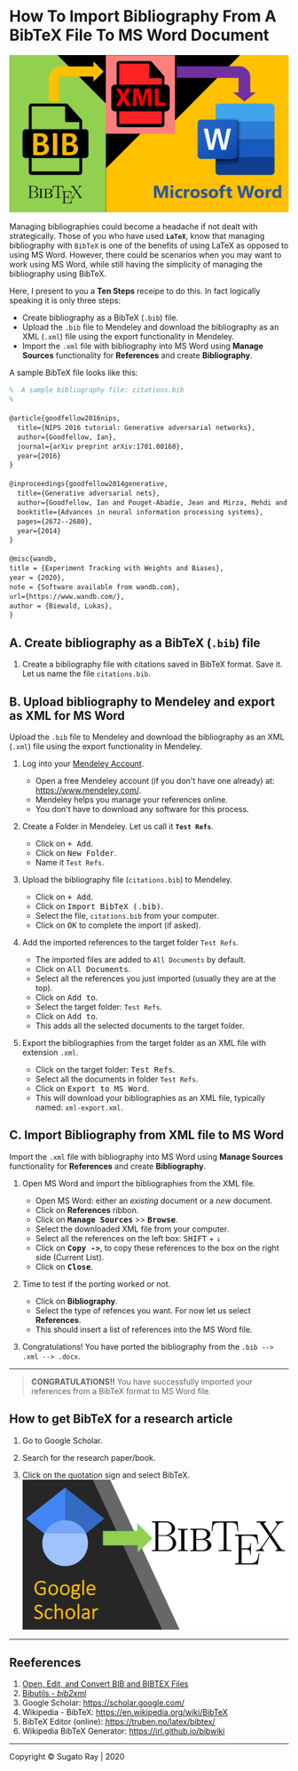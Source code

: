 # How To Import Bibliography From A BibTeX File To MS Word Document

[![landing-image][#image-bibtex-xml-msword]][#image-bibtex-xml-msword]

[#image-bibtex-xml-msword]: resources/bibtex_to_xml_to_msword_front-page.png

Managing bibliographies could become a headache if not dealt with strategically. Those of you who have used **`LaTeX`**, know that managing bibliography with `BibTeX` is one of the benefits of using LaTeX as opposed to using MS Word. However, there could be scenarios when you may want to work using MS Word, while still having the simplicity of managing the bibliography using BibTeX.

Here, I present to you a **Ten Steps** receipe to do this. In fact logically speaking it is only three steps: 

- Create bibliography as a BibTeX (`.bib`) file.
- Upload the `.bib` file to Mendeley and download the bibliography as an XML (`.xml`) file using the export functionality in Mendeley.
- Import the `.xml` file with bibliography into MS Word using **Manage Sources** functionality for **References** and create **Bibliography**.

A sample BibTeX file looks like this:

```latex
%  A sample bibliography file: citations.bib
%  

@article{goodfellow2016nips,
  title={NIPS 2016 tutorial: Generative adversarial networks},
  author={Goodfellow, Ian},
  journal={arXiv preprint arXiv:1701.00160},
  year={2016}
}

@inproceedings{goodfellow2014generative,
  title={Generative adversarial nets},
  author={Goodfellow, Ian and Pouget-Abadie, Jean and Mirza, Mehdi and Xu, Bing and Warde-Farley, David and Ozair, Sherjil and Courville, Aaron and Bengio, Yoshua},
  booktitle={Advances in neural information processing systems},
  pages={2672--2680},
  year={2014}
}

@misc{wandb,
title = {Experiment Tracking with Weights and Biases},
year = {2020},
note = {Software available from wandb.com},
url={https://www.wandb.com/},
author = {Biewald, Lukas},
}
```

## A. Create bibliography as a BibTeX (`.bib`) file

1. Create a bibliography file with citations saved in BibTeX format. 
   Save it. Let us name the file `citations.bib`.

## B. Upload bibliography to Mendeley and export as XML for MS Word

Upload the `.bib` file to Mendeley and download the bibliography as an XML (`.xml`) file using the export functionality in Mendeley.

1. Log into your [Mendeley Account][#mendeley].
   - Open a free Mendeley account (if you don't have one already) at: https://www.mendeley.com/. 
   - Mendeley helps you manage your references online. 
   - You don't have to download any software for this process.

   [#mendeley]: https://www.mendeley.com/

1. Create a Folder in Mendeley. Let us call it **`Test Refs`**.
   - Click on <kbd>+ Add</kbd>.
   - Click on <kbd>New Folder</kbd>.
   - Name it `Test Refs`.

1. Upload the bibliography file (`citations.bib`) to Mendeley.
   - Click on <kbd>+ Add</kbd>.
   - Click on <kbd>Import BibTeX (.bib)</kbd>.
   - Select the file, `citations.bib` from your computer.
   - Click on <kbd>OK</kbd> to complete the import (if asked).

1. Add the imported references to the target folder `Test Refs`. 
   - The imported files are added to `All Documents` by default.
   - Click on <kbd>All Documents</kbd>.
   - Select all the references you just imported (usually they are at the top).
   - Click on <kbd>Add to</kbd>.
   - Select the target folder: `Test Refs`.
   - Click on <kbd>Add to</kbd>.
   - This adds all the selected documents to the target folder.

1. Export the bibliographies from the target folder as an XML file with extension `.xml`.
   - Click on the target folder: <kbd>Test Refs</kbd>.
   - Select all the documents in folder `Test Refs`.
   - Click on <kbd>Export to MS Word</kbd>.
   - This will download your bibliographies as an XML file, typically named: `xml-export.xml`.

## C. Import Bibliography from XML file to MS Word

Import the `.xml` file with bibliography into MS Word using **Manage Sources** functionality for **References** and create **Bibliography**.

1. Open MS Word and import the bibliographies from the XML file.
   - Open MS Word: either an *existing* document or a *new* document.
   - Click on **References** ribbon.
   - Click on <kbd>**Manage Sources**</kbd> >> <kbd>**Browse**</kbd>.
   - Select the downloaded XML file from your computer.
   - Select all the references on the left box: <kbd>SHIFT</kbd> + <kbd>⇓</kbd>
   - Click on <kbd>**Copy ->**</kbd>, to copy these references to the box on the right side (Current List).
   - Click on <kbd>**Close**</kbd>.

1. Time to test if the porting worked or not. 
   - Click on **Bibliography**.
   - Select the type of refences you want. For now let us select **References**.
   - This should insert a list of references into the MS Word file.

1. Congratulations! You have ported the bibliography from the `.bib --> .xml --> .docx`. 

---

> **CONGRATULATIONS!!** You have successfully imported your references from a BibTeX format to MS Word file. 

## How to get BibTeX for a research article

1. Go to Google Scholar.
2. Search for the research paper/book.
3. Click on the quotation sign and select BibTeX.
   [![BibTeX from Google Scholar][#front-page-google-scholar-bibtex]][#yt-google-scholar-bibtex]

   [#yt-google-scholar-bibtex]: https://youtu.be/aB_W2RORVdw
   [#front-page-google-scholar-bibtex]: resources/Google_Scholar_BibTeX_Demo_FrontPage.png
   [#cite-google-scholar]: resources/google_scholar_search_example.png 

---

## Reeferences

1. [Open, Edit, and Convert BIB and BIBTEX Files](https://www.lifewire.com/bibtex-file-2619874)
2. [Bibutils - *bib2xml*](http://bibutils.refbase.org/#bib2xml)
3. Google Scholar: https://scholar.google.com/
4. Wikipedia - BibTeX: https://en.wikipedia.org/wiki/BibTeX
5. BibTeX Editor (online): https://truben.no/latex/bibtex/
6. Wikipedia BibTeX Generator: https://irl.github.io/bibwiki

---

Copyright &copy; Sugato Ray | 2020
